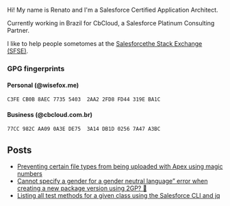 Hi! My name is Renato and I'm a Salesforce Certified Application Architect.

Currently working in Brazil for CbCloud, a Salesforce Platinum Consulting Partner.

I like to help people sometomes at the [Salesforcethe Stack Exchange (SFSE)](https://salesforce.stackexchange.com/).

### GPG fingerprints

#### Personal (@wisefox.me)

```C3FE CB0B 8AEC 7735 5403  2AA2 2FD8 FD44 319E BA1C```

#### Business (@cbcloud.com.br)

```77CC 982C AA09 0A3E DE75  3A14 DB1D 0256 7A47 A3BC```

## Posts

* [Preventing certain file types from being uploaded with Apex using magic numbers](/texts/2020/11/23-preventing-certain-types-from-being-uploaded-with-apex)
* [Cannot specify a gender for a gender neutral language” error when creating a new package version using 2GP? 🤔](/texts/2019/11/11/gender-neutral-2gp)
* [Listing all test methods for a given class using the Salesforce CLI and jq](/texts/2019/10/29/list-test-methods-cli)

